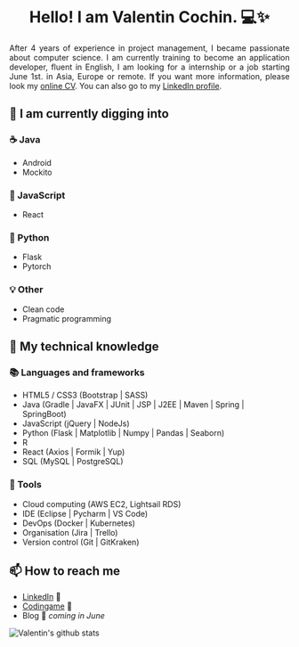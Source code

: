 <h1 align="center">Hello! I am Valentin Cochin. 💻✨</h1>

<p align="justify">
After 4 years of experience in project management, I became passionate about computer science. I am currently training to become an application developer, fluent in English,  I am looking for a internship or a job starting June 1st. in Asia, Europe or remote. If you want more information, please look my <a href=https://cvdesignr.com/p/5f3e51cd754b0>online CV</a>. You can also go to my <a href=https://www.linkedin.com/in/valentin-cochin/>LinkedIn profile</a>.
</p>

## 🌱 I am currently digging into
### ☕ Java
- Android
- Mockito

### 📄 JavaScript
- React

### 🐍 Python
- Flask
- Pytorch

### 💡 Other
- Clean code
- Pragmatic programming

## 🧠 My technical knowledge
### 📚 Languages and frameworks
- HTML5 / CSS3 (Bootstrap | SASS)
- Java (Gradle | JavaFX | JUnit | JSP | J2EE | Maven | Spring | SpringBoot)
- JavaScript (jQuery | NodeJs)
- Python (Flask | Matplotlib | Numpy | Pandas | Seaborn)
- R
- React (Axios | Formik | Yup)
- SQL (MySQL | PostgreSQL)

### 🔧 Tools
- Cloud computing (AWS EC2, Lightsail RDS)
- IDE (Eclipse | Pycharm | VS Code)
- DevOps (Docker | Kubernetes)
- Organisation (Jira | Trello)
- Version control (Git | GitKraken)

## 📫 How to reach me
- [LinkedIn](https://www.linkedin.com/in/valentin-cochin/) 🤝
- [Codingame](https://www.codingame.com/profile/2e4ee20797febd5a5e5ad32da5a0ab9e4171104) 👾
- Blog 🚀 *coming in June*

![Valentin's github stats](https://github-readme-stats.vercel.app/api?username=valentin-cochin&show_icons=true&hide=stars,issues&theme=vue)